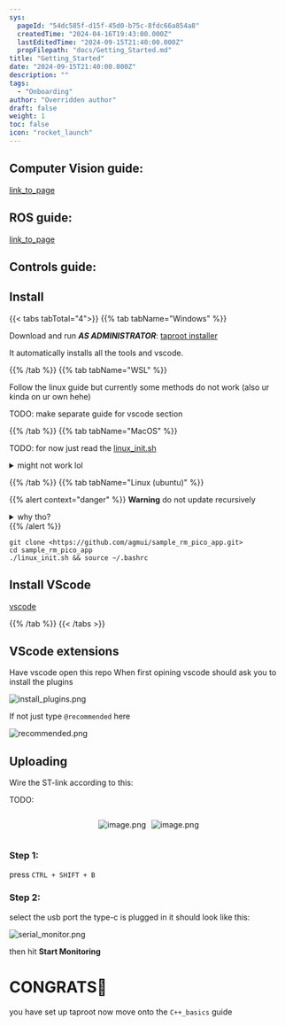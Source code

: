 ```yaml
---
sys:
  pageId: "54dc585f-d15f-45d0-b75c-8fdc66a854a8"
  createdTime: "2024-04-16T19:43:00.000Z"
  lastEditedTime: "2024-09-15T21:40:00.000Z"
  propFilepath: "docs/Getting_Started.md"
title: "Getting_Started"
date: "2024-09-15T21:40:00.000Z"
description: ""
tags:
  - "Onboarding"
author: "Overridden author"
draft: false
weight: 1
toc: false
icon: "rocket_launch"
---
```


## Computer Vision guide:

[link_to_page](86d45bc0-388b-4d26-8848-44f255f73d0e)

## ROS guide:

[link_to_page](3c76c1de-ec8f-46d6-8b0a-294005edc2d5)

## Controls guide:

## Install

{{< tabs tabTotal="4">}}
{{% tab tabName="Windows" %}}

Download and run _**AS ADMINISTRATOR**_: [taproot installer](https://github.com/Thornbots/TeachingFreshies/releases/tag/1.0)

It automatically installs all the tools and vscode.

{{% /tab %}}
{{% tab tabName="WSL" %}}

Follow the linux guide but currently some methods do not work (also ur kinda on ur own hehe)

TODO: make separate guide for vscode section

{{% /tab %}}
{{% tab tabName="MacOS" %}}

TODO: for now just read the [linux_init.sh](https://github.com/agmui/sample_rm_pico_app/blob/main/linux_init.sh)

<details>
<summary>might not work lol</summary>

`brew install libusb pkg-config`

Next install: [vscode](https://code.visualstudio.com/Download)

</details>

{{% /tab %}}
{{% tab tabName="Linux (ubuntu)" %}}

{{% alert context="danger" %}}
**Warning** do not update recursively
<details>
<summary>why tho?</summary>
There are some submodules that may go on for a while (like tinyusb) and I highly
recommend you don't need to get them.
If you want to see what submodules I update just look in `linux_init.sh`
</details>
{{% /alert %}}

```shell
git clone <https://github.com/agmui/sample_rm_pico_app.git>
cd sample_rm_pico_app
./linux_init.sh && source ~/.bashrc
```

## Install VScode

[vscode](https://code.visualstudio.com/Download)

{{% /tab %}}
{{< /tabs >}}

## VScode extensions

Have vscode open this repo
When first opining vscode should ask you to install the plugins

![install_plugins.png](https://prod-files-secure.s3.us-west-2.amazonaws.com/d518164a-d88e-44d1-a4ee-3adb3bd8bce0/89bd30f0-1825-4e77-867b-0a41ce370880/install_plugins.png?X-Amz-Algorithm=AWS4-HMAC-SHA256&X-Amz-Content-Sha256=UNSIGNED-PAYLOAD&X-Amz-Credential=ASIAZI2LB4665D67E3WF%2F20250206%2Fus-west-2%2Fs3%2Faws4_request&X-Amz-Date=20250206T230750Z&X-Amz-Expires=3600&X-Amz-Security-Token=IQoJb3JpZ2luX2VjEE8aCXVzLXdlc3QtMiJGMEQCIDxOTjS%2FqMa9WmPsncAk1BBZvX%2Bulb2cwUiMteriKDbqAiBXWGZGPfy8fFknO3nmQ8lYbF90G2HSBqAQFVfrHg3Qwyr%2FAwhoEAAaDDYzNzQyMzE4MzgwNSIMlBBI%2BiVh6lFM%2FQufKtwD2JVAy%2B2ExCMIC3Koo9He9gyuQGsEMG6BL7lkH5ndpwz13KOznRn2mSflk6ycJT8a57rtGz91dH8HEXw4l2w34srASESqjRpw6EMhirp09y6AcS62cxp5xTYU%2B5GjLbdDbLVTZtLUkK2BegnhrKqji11yYE84emxJG4UP1AcEs%2BB%2FmVjYnkEE9oELYdfCjQ9Kqpm59WNlAag3Yg%2Buwh4sZIwymESULRC%2FPfzz7Q9HhnD5PPTk5GTxE1ngbboNF0CYJ0ZE1tWC1zkXLEHqNBmInoaIiDh2ab7VxY3VoePG9hZNFyXUMFWvEdE995YjCih%2Blgt0XwKrLZ2ds1C5BopVuUbj5UFMiGSp9eHXw0H%2FDZ43dKEK9IojuX100ctfHJdhC0RSys6Ln%2FSS3Bv3DQejKsC89%2FWH%2BjH64OjQu0GWwAsWbPIHMnorY9he6rfGElsKoH4rXHAMk%2BRTd6jWgN2DS7mJ4rmZeTPZJYLLjeSxI3i24BFqdSRS4JdN%2FKdMEYgiYPpWwuT8%2Bog5lOsTS%2FBUhe63SjEokhC%2B87g1LXBgNSqiURQ8%2FGvjlSik94Z52Cdqaj7oZZGj5kblGAjtVL4NlCZWa3auewZytin8qtnNbKrOfil7%2B%2B9JVSr8pCown%2F6UvQY6pgGqaCC9j1ta2N6w1X%2FDQGCFxqVWRxWMQsErGPtBAO4S%2FD3%2FuRbiBAM3L9djduLoc9g3haK1FYpmcaz6ow9U%2FcL2K7odDJN%2F7UJ2mYj1kN%2F3bDBHoDJExR1m%2BXzqv%2FvUpqDSyDyT%2FT5kkmP0KgJRYYXpy0lucE62qcPbVWdzrVRkjRw6tyiCjmZJH%2BoU9Tze1tdBc%2FxdZO6IT757Pqazjb%2Fr5QwOBFvl&X-Amz-Signature=90242155969a4cc59d734154d0695f66741353a0e0c2db13e5998c8eab6a6c6c&X-Amz-SignedHeaders=host&x-id=GetObject)

If not just type `@recommended` here  

![recommended.png](https://prod-files-secure.s3.us-west-2.amazonaws.com/d518164a-d88e-44d1-a4ee-3adb3bd8bce0/61e661e9-5d85-4dfc-be0d-8d2097a5e793/recommended.png?X-Amz-Algorithm=AWS4-HMAC-SHA256&X-Amz-Content-Sha256=UNSIGNED-PAYLOAD&X-Amz-Credential=ASIAZI2LB4665D67E3WF%2F20250206%2Fus-west-2%2Fs3%2Faws4_request&X-Amz-Date=20250206T230750Z&X-Amz-Expires=3600&X-Amz-Security-Token=IQoJb3JpZ2luX2VjEE8aCXVzLXdlc3QtMiJGMEQCIDxOTjS%2FqMa9WmPsncAk1BBZvX%2Bulb2cwUiMteriKDbqAiBXWGZGPfy8fFknO3nmQ8lYbF90G2HSBqAQFVfrHg3Qwyr%2FAwhoEAAaDDYzNzQyMzE4MzgwNSIMlBBI%2BiVh6lFM%2FQufKtwD2JVAy%2B2ExCMIC3Koo9He9gyuQGsEMG6BL7lkH5ndpwz13KOznRn2mSflk6ycJT8a57rtGz91dH8HEXw4l2w34srASESqjRpw6EMhirp09y6AcS62cxp5xTYU%2B5GjLbdDbLVTZtLUkK2BegnhrKqji11yYE84emxJG4UP1AcEs%2BB%2FmVjYnkEE9oELYdfCjQ9Kqpm59WNlAag3Yg%2Buwh4sZIwymESULRC%2FPfzz7Q9HhnD5PPTk5GTxE1ngbboNF0CYJ0ZE1tWC1zkXLEHqNBmInoaIiDh2ab7VxY3VoePG9hZNFyXUMFWvEdE995YjCih%2Blgt0XwKrLZ2ds1C5BopVuUbj5UFMiGSp9eHXw0H%2FDZ43dKEK9IojuX100ctfHJdhC0RSys6Ln%2FSS3Bv3DQejKsC89%2FWH%2BjH64OjQu0GWwAsWbPIHMnorY9he6rfGElsKoH4rXHAMk%2BRTd6jWgN2DS7mJ4rmZeTPZJYLLjeSxI3i24BFqdSRS4JdN%2FKdMEYgiYPpWwuT8%2Bog5lOsTS%2FBUhe63SjEokhC%2B87g1LXBgNSqiURQ8%2FGvjlSik94Z52Cdqaj7oZZGj5kblGAjtVL4NlCZWa3auewZytin8qtnNbKrOfil7%2B%2B9JVSr8pCown%2F6UvQY6pgGqaCC9j1ta2N6w1X%2FDQGCFxqVWRxWMQsErGPtBAO4S%2FD3%2FuRbiBAM3L9djduLoc9g3haK1FYpmcaz6ow9U%2FcL2K7odDJN%2F7UJ2mYj1kN%2F3bDBHoDJExR1m%2BXzqv%2FvUpqDSyDyT%2FT5kkmP0KgJRYYXpy0lucE62qcPbVWdzrVRkjRw6tyiCjmZJH%2BoU9Tze1tdBc%2FxdZO6IT757Pqazjb%2Fr5QwOBFvl&X-Amz-Signature=5b5f5976228c4e10e4e5755b38ffcdb36129e32a480e40db800238c755bca705&X-Amz-SignedHeaders=host&x-id=GetObject)

## Uploading

Wire the ST-link according to this:

TODO:

<div style="display: flex;flex-direction: row; column-gap:10px; max-width: 630px;justify-content: center;">
<div>

![image.png](https://prod-files-secure.s3.us-west-2.amazonaws.com/d518164a-d88e-44d1-a4ee-3adb3bd8bce0/210ecb78-1116-4d7b-b9b7-2292f66fa2c2/image.png?X-Amz-Algorithm=AWS4-HMAC-SHA256&X-Amz-Content-Sha256=UNSIGNED-PAYLOAD&X-Amz-Credential=ASIAZI2LB4663XCHKVBC%2F20250206%2Fus-west-2%2Fs3%2Faws4_request&X-Amz-Date=20250206T230752Z&X-Amz-Expires=3600&X-Amz-Security-Token=IQoJb3JpZ2luX2VjEE8aCXVzLXdlc3QtMiJHMEUCIQDpbiZ3UOKQUSzjnt0uS%2B%2B8tIC4eeBdq7LgIOmaX447ewIgLH08lVbE7Oib9lNaa1uiVztU6ENJrUXXbrnackCPp9Yq%2FwMIaBAAGgw2Mzc0MjMxODM4MDUiDN0hvQ8JckAXvoBm6CrcA0754Y6At2UwwdQL4fs4rjz17IryNqZ2awsgL9znnSNKTGBfoOxN2a08t1NSj0T9gdn8nEhqKRc8zlkSzVQG0MvP9Jxab%2Bflki28DW4tLhqnSVtISBUuOOsrmhdsakfILehGIhLvMki2KJ5mjultC1Sv1KK3U7ayCuZfXliDOtsNnpix5E8G%2BxSMIdM84Sw88ob%2F1zQn6nzdAmJs5uq0Ikya6Q8tPEOCb4GYkrE2Txqex9mKW0f4qXJCaqs2j1S9spU4LhoUH43QSKl4fBkdZltrldD8Bc6vYMj0ffvmdx8HiRV4ZYoCp6l%2BE5HQcH36vPvtfncjAi8cDkreg7ZgEf%2BLEQITXyzcT%2BpWjOfEtWN0JMncL0M7G0%2FADPyOZP5MLD0%2FFvfwZhfsDTdDj1H0cir%2Fzx0doUxih9MP%2BDG2GsvKFo6dOOq5Rxr3pWvijXV5s%2B4fX4M%2BK7lE7zp3y%2FQpyBQ%2F6coZIEukwad73NwPvvv8%2BbY5BMDv4%2FOGh9%2FKhalvhXEk5SMtFH93cqGyFIFNxpcTE%2FLOn1E%2BIIR6ReHhRIxkGBK4vBBCXmoGFMekN16IIjbHUN21tR2U3Uwdwdqck27iyBFUig4eRlcQtaJURDxxG4bF3qRJGUU5oAkxMPn%2BlL0GOqUBxAbhFKFUFMP%2BkFY92auk8HVdkIwxfjerr4cERBBFlB01JVptlJ7M0Cq2Vdk6SXmbD9A3fgJHopHltE4%2F4zDd950rKRw0mLGAJJvboDnX2F99GDSHvdVD3Kb2jB3mkJNl0Y2anuRY1jg%2F48zz0XW5%2BxPuFjihpft0Mnr0UWM0kAO7QSD1wa3LoMR9hnAFBPsg8lZdIVPrPCLZKITD93eYF6k%2FsDS4&X-Amz-Signature=e0fac4e567e5f1c14e79e7bcc97adcd80e3c96ba178afec44461ef794632e8f2&X-Amz-SignedHeaders=host&x-id=GetObject)

</div>
<div>

![image.png](https://prod-files-secure.s3.us-west-2.amazonaws.com/d518164a-d88e-44d1-a4ee-3adb3bd8bce0/33a0fd0f-8ca6-4a86-8e09-26e95ded1fff/image.png?X-Amz-Algorithm=AWS4-HMAC-SHA256&X-Amz-Content-Sha256=UNSIGNED-PAYLOAD&X-Amz-Credential=ASIAZI2LB466Z2FYUBRA%2F20250206%2Fus-west-2%2Fs3%2Faws4_request&X-Amz-Date=20250206T230753Z&X-Amz-Expires=3600&X-Amz-Security-Token=IQoJb3JpZ2luX2VjEE0aCXVzLXdlc3QtMiJGMEQCIEQgHH8kpN32%2F7WmKmbe7h%2FwD%2BgoMss8TcFSsnRxtImaAiBzhCbATIUu9OwxeHRgKhFdPVdfOjT78WA1jzZ3q8ymQyr%2FAwhmEAAaDDYzNzQyMzE4MzgwNSIMv5iFSB2TWXhC8wg2KtwDtJZ%2BqSruGnd%2B5sL0m%2BYLo2CyPeAUaWSh%2F7Ua5LMTNe%2FQd0xg06MQyaxw3qTUrCpGYW8o9mOTNzOcPuF3u%2Bx34fI30wdBdcp3Rt7pO8T4H1so9vO8lrPotL8pRKmKUN6YrtAw2F5bfns4HT%2Bh1ysn1j7DErsnd9pOlc3NWgP9Qd9FGiQwElrNxjimsTpk5nu3DHFgRcH8%2BKtvGjulZZZswtuVvBeX3z2TsBH8nveiFdvzMdQ%2FubxKawR2%2FgVrOXZn9sqmchJ%2BRZ6soInZR12d5AuoBOnDgtHtjHi0uvaTqhi%2BjcZ7Nfj34KOy5EHermObdy2Wm8jq2JlobB2YcL%2Fb57yxgkhT2UcO9eZTUXfy0%2B95RrftV2PJQ%2FUbjRJWLBbrD6wY7D4afQ8F1s42%2FCKoQFusLW1AUk%2B%2BAws8OAWRygl0c2AM6YA9j9YEAKitoGYrJmDPUqIHWlGGQUaRK3xJlJDjWQ6rCnRZenKNH8bMQQqRuwqeHCbt4RjTXOZ8pqN2EYUoJz4blQCaEl4LGT77alCTcBbFK6rv6l2uwqIOHOpNTp4PRmbDIOHECDvsFl%2Fet27MMUnr%2B5f0Py265R7FylmiwguDPb8l3VJvWyfg6C96gKlP08p0nnLVtKIw%2FrmUvQY6pgEPf0kvB%2FYoYNxO0D21bgZyFz4hV%2Ff5yEGzU1mSBqSN%2BN%2BlozeO1PozsUkhGxWySNnTAvRHdq96d%2FmwdoZ7%2B2fcx5VXeHHnMjEkhr9LQl%2F9rTVA5HHBXEMVTRUo9NoxeHJhzlwUf0U4zhRdGbdqrupg2%2FbySGIWVZmRITzDFQyNPCkNZWtfD%2BhwRJqUizBAgXirBat08k%2B7rZa1ApPW2Cr6eahkWHps&X-Amz-Signature=5edc7c4a12f8e4725424c4410c4fc8afaa4eafb7e99fe2972dc1e88a89cc40db&X-Amz-SignedHeaders=host&x-id=GetObject)

</div>
</div>

### Step 1:

press `CTRL + SHIFT + B`

### Step 2:

select the usb port the type-c is plugged in it should look like this:

![serial_monitor.png](https://prod-files-secure.s3.us-west-2.amazonaws.com/d518164a-d88e-44d1-a4ee-3adb3bd8bce0/f03f4774-05d4-4393-b6a0-d5efb6d315ab/serial_monitor.png?X-Amz-Algorithm=AWS4-HMAC-SHA256&X-Amz-Content-Sha256=UNSIGNED-PAYLOAD&X-Amz-Credential=ASIAZI2LB4665D67E3WF%2F20250206%2Fus-west-2%2Fs3%2Faws4_request&X-Amz-Date=20250206T230750Z&X-Amz-Expires=3600&X-Amz-Security-Token=IQoJb3JpZ2luX2VjEE8aCXVzLXdlc3QtMiJGMEQCIDxOTjS%2FqMa9WmPsncAk1BBZvX%2Bulb2cwUiMteriKDbqAiBXWGZGPfy8fFknO3nmQ8lYbF90G2HSBqAQFVfrHg3Qwyr%2FAwhoEAAaDDYzNzQyMzE4MzgwNSIMlBBI%2BiVh6lFM%2FQufKtwD2JVAy%2B2ExCMIC3Koo9He9gyuQGsEMG6BL7lkH5ndpwz13KOznRn2mSflk6ycJT8a57rtGz91dH8HEXw4l2w34srASESqjRpw6EMhirp09y6AcS62cxp5xTYU%2B5GjLbdDbLVTZtLUkK2BegnhrKqji11yYE84emxJG4UP1AcEs%2BB%2FmVjYnkEE9oELYdfCjQ9Kqpm59WNlAag3Yg%2Buwh4sZIwymESULRC%2FPfzz7Q9HhnD5PPTk5GTxE1ngbboNF0CYJ0ZE1tWC1zkXLEHqNBmInoaIiDh2ab7VxY3VoePG9hZNFyXUMFWvEdE995YjCih%2Blgt0XwKrLZ2ds1C5BopVuUbj5UFMiGSp9eHXw0H%2FDZ43dKEK9IojuX100ctfHJdhC0RSys6Ln%2FSS3Bv3DQejKsC89%2FWH%2BjH64OjQu0GWwAsWbPIHMnorY9he6rfGElsKoH4rXHAMk%2BRTd6jWgN2DS7mJ4rmZeTPZJYLLjeSxI3i24BFqdSRS4JdN%2FKdMEYgiYPpWwuT8%2Bog5lOsTS%2FBUhe63SjEokhC%2B87g1LXBgNSqiURQ8%2FGvjlSik94Z52Cdqaj7oZZGj5kblGAjtVL4NlCZWa3auewZytin8qtnNbKrOfil7%2B%2B9JVSr8pCown%2F6UvQY6pgGqaCC9j1ta2N6w1X%2FDQGCFxqVWRxWMQsErGPtBAO4S%2FD3%2FuRbiBAM3L9djduLoc9g3haK1FYpmcaz6ow9U%2FcL2K7odDJN%2F7UJ2mYj1kN%2F3bDBHoDJExR1m%2BXzqv%2FvUpqDSyDyT%2FT5kkmP0KgJRYYXpy0lucE62qcPbVWdzrVRkjRw6tyiCjmZJH%2BoU9Tze1tdBc%2FxdZO6IT757Pqazjb%2Fr5QwOBFvl&X-Amz-Signature=1343193c1f6ec150ceb2fcacb406b1c05fd8b44736338252323a02a5ff358f12&X-Amz-SignedHeaders=host&x-id=GetObject)

then hit **Start Monitoring**

# CONGRATS🎉

you have set up taproot now move onto the `C++_basics` guide
